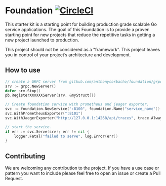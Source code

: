 # Foundation [![CircleCI](https://circleci.com/gh/anthonycorbacho/foundation/tree/master.svg?style=svg)](https://circleci.com/gh/anthonycorbacho/foundation/tree/master)

This starter kit is a starting point for building production grade scalable Go service applications.
The goal of this Foundation is to provide a proven starting point for new projects that reduce the repetitive tasks in getting a new project launched to production.

This project should not be considered as a "framework".
This project leaves you in control of your project’s architecture and development.

## How to use

```go
// create a GRPC server from github.com/anthonycorbacho/foundation/grpc import.
srv := grpc.NewServer()
defer srv.Stop()
pb.RegisterXXXXXXServer(srv, &myStruct{})

// Create foundation service with prometheus and jeager exporter.
svc := foundation.NewService(":8100", foundation.Name("service_name"))
svc.WithPrometheusExporter(":8101")
svc.WithJaegerExporter("http://127.0.0.1:14268/api/traces", trace.AlwaysSample())

// start the service.
if err := svc.Serve(srv); err != nil {
	logger.Fatal("failed to serve", log.Error(err))
}
```

## Contributing
We are welcoming any contribution to the project. If you have a use case or pattern you want to include please feel free to open an issue or create a Pull Request.
